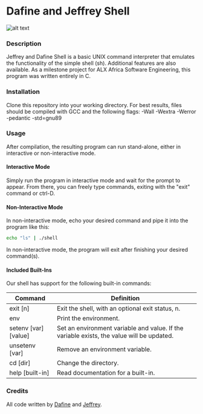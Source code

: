 # Dafine and Jeffrey Shell

![alt text](https://cdn.allthings.how/wp-content/uploads/2020/09/allthings.how-linux-shell-command-line-terminal-759x427.png)

### Description

Jeffrey and Dafine Shell is a basic UNIX command interpreter that emulates the functionality of the simple shell (sh). Additional features are also available. As a milestone project for ALX Africa Software Engineering, this program was written entirely in C.

### Installation

Clone this repository into your working directory. For best results, files should be compiled with GCC and the following flags: -Wall -Wextra -Werror -pedantic -std=gnu89

### Usage

After compilation, the resulting program can run stand-alone, either in interactive or non-interactive mode.

#### Interactive Mode

Simply run the program in interactive mode and wait for the prompt to appear. From there, you can freely type commands, exiting with the "exit" command or ctrl-D.

#### Non-Interactive Mode

In non-interactive mode, echo your desired command and pipe it into the program like this:

```sh
echo "ls" | ./shell
```

In non-interactive mode, the program will exit after finishing your desired command(s).

#### Included Built-Ins

Our shell has support for the following built-in commands:

| Command             | Definition                                                                                |
| ------------------- | ----------------------------------------------------------------------------------------- |
| exit [n]            | Exit the shell, with an optional exit status, n.                                          |
| env                 | Print the environment.                                                                    |
| setenv [var][value] | Set an environment variable and value. If the variable exists, the value will be updated. |
| unsetenv [var]      | Remove an environment variable.                                                           |
| cd [dir]            | Change the directory.                                                                     |
| help [built-in]     | Read documentation for a built-in.                                                        |


### Credits

All code written by [Dafine](https://github.com/Daph-4544) and [Jeffrey](https://github.com/JeffreyKirigo).
